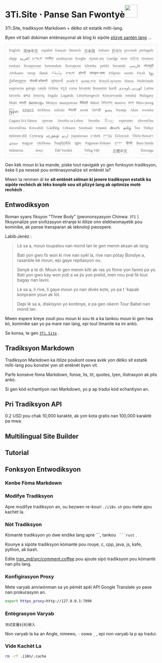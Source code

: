 <h1 style="justify-content:space-between">3Ti.Site ⋅ Panse San Fwontyè<img src="//i-01.eu.org/3Ti/logo.svg" style="user-select:none;margin-top:-1px;width:42px"></h1>

3Ti.Site, tradiksyon Markdown + dèlko sit estatik milti-lang.

Byen vit bati dokiman entènasyonal ak blog ki sipòte [plizyè santèn lang](https://github.com/i18n-site/node/blob/main/lang/src/index.js) ...

<pre class="langli" style="display:flex;flex-wrap:wrap;background:transparent;border:1px solid #eee;font-size:12px;box-shadow:0 0 3px inset #eee;padding:12px 5px 4px 12px;justify-content:space-between;"><style>pre.langli i{font-weight:300;font-family:s;margin-right:7px;margin-bottom:8px;font-style:normal;color:#666;border-bottom:1px dashed #ccc;}</style><i>English</i><i> 简体中文 </i><i>español</i><i>français</i><i>Deutsch</i><i> 日本語 </i><i>italiano</i><i>한국어</i><i>русский</i><i>português</i><i>shqip</i><i>‫العربية‬</i><i>አማርኛ</i><i>অসমীয়া</i><i>azərbaycan</i><i>Eʋegbe</i><i>Aymar aru</i><i>Gaeilge</i><i>eesti</i><i>ଓଡ଼ିଆ</i><i>Oromoo</i><i>euskara</i><i>беларуская</i><i>bamanakan</i><i>български</i><i>íslenska</i><i>polski</i><i>bosanski</i><i>‫فارسی‬</i><i>भोजपुरी</i><i>Afrikaans</i><i>татар</i><i>dansk</i><i>‫ދިވެހިބަސް‬</i><i>ትግርኛ</i><i>डोगरी</i><i>संस्कृत भाषा</i><i>Filipino</i><i>suomi</i><i>Frysk</i><i>ខ្មែរ</i><i>ქართული</i><i>गोंयची कोंकणी</i><i>ગુજરાતી</i><i>avañe’ẽ</i><i>қазақ тілі</i><i>Kreyòl ayisyen</i><i>Hausa</i><i>Nederlands</i><i>кыргызча</i><i>galego</i><i>català</i><i>čeština</i><i>ಕನ್ನಡ</i><i>corsu</i><i>hrvatski</i><i>Runasimi</i><i>kurdî</i><i>‫کوردیی ناوەندی‬</i><i>Latina</i><i>latviešu</i><i>ລາວ</i><i>lietuvių</i><i>lingála</i><i>Luganda</i><i>Lëtzebuergesch</i><i>Kinyarwanda</i><i>română</i><i>Malagasy</i><i>Malti</i><i>मराठी</i><i>മലയാളം</i><i>Melayu</i><i>македонски</i><i>मैथिली</i><i>Māori</i><i>মৈতৈলোন্</i><i>монгол</i><i>বাংলা</i><i>Mizo ṭawng</i><i>မြန်မာ</i><i>𞄀𞄄𞄰𞄩𞄍𞄜𞄰</i><i>IsiXhosa</i><i>isiZulu</i><i>नेपाली</i><i>norsk</i><i>ਪੰਜਾਬੀ</i><i>‫پښتو‬</i><i>Nyanja</i><i>Akan</i><i>svenska</i><i>Gagana fa'a Sāmoa</i><i>српски</i><i>Sesotho sa Leboa</i><i>Sesotho</i><i>සිංහල</i><i>esperanto</i><i>slovenčina</i><i>slovenščina</i><i>Kiswahili</i><i>Gàidhlig</i><i>Cebuano</i><i>Soomaali</i><i>тоҷикӣ</i><i>తెలుగు</i><i>தமிழ்</i><i>ไทย</i><i>Türkçe</i><i>türkmen dili</i><i>Cymraeg</i><i>‫ئۇيغۇرچە‬</i><i>‫اردو‬</i><i>українська</i><i>o‘zbek</i><i>‫עברית‬</i><i>Ελληνικά</i><i>ʻŌlelo Hawaiʻi</i><i>‫سنڌي‬</i><i>magyar</i><i>chiShona</i><i>հայերեն</i><i>Igbo</i><i>Pagsasao Ilokano</i><i>‫ייִדיש‬</i><i>हिन्दी</i><i>Basa Sunda</i><i>Indonesia</i><i>Jawa</i><i>Èdè Yorùbá</i><i>Tiếng Việt</i><i> 正體中文 </i><i>Xitsonga</i></pre>

Gen kèk moun ki ka mande, piske tout navigatè yo gen fonksyon tradiksyon, èske li pa nesesè pou entènasyonalize sit entènèt la?

Mwen ta renmen di ke **sit entènèt sèlman ki jenere tradiksyon estatik ka sipòte rechèch ak tèks konplè sou sit plizyè lang ak optimize motè rechèch** .

## Entwodiksyon

Roman syans fiksyon &quot;Three Body&quot; (pwononsyasyon Chinwa: `3Tǐ` ) fiksyonalize yon sivilizasyon etranje ki itilize onn elektwomayetik pou kominike, ak panse transparan ak teknoloji pwospere.

Labib·Jenèz :

> Lè sa a, moun toupatou nan mond lan te gen menm aksan ak lang.
>
> Bati yon gwo fò won ki rive nan syèl la, rive nan pòtay Bondye a, rasanble kè moun, epi gaye repitasyon ou.
>
> Senyè a te di: Moun ki gen menm kilti ak ras yo fòme yon fanmi pa yo. Bati yon gwo kay won jodi a se jis yon prelid, men nou pral fè tout bagay nan lavni.
>
> Lè sa a, li rive, li gaye moun yo nan divès kote, yo pa t 'kapab konprann youn ak lòt.
>
> Depi lè sa a, diskisyon yo kontinye, e pa gen okenn Tour Babel nan mond lan.

Mwen espere kreye zouti pou moun ki sou tè a ka tankou moun ki gen twa kò, kominike san yo pa mare nan lang, epi tout limanite ka ini ankò.

Se konsa, te gen [`3Ti.Site`](//3Ti.Site) .

## Tradiksyon Markdown

Tradiksyon Markdown ka itilize poukont oswa avèk yon dèlko sit estatik milti-lang pou konstwi yon sit entènèt byen vit.

Parfe konsève fòma Markdown, fonse, lis, tit, quotes, lyen, ilistrasyon ak plis ankò.

Si gen kòd echantiyon nan Markdown, yo p ap tradui kòd echantiyon an.

## Pri Tradiksyon API

0.2 USD pou chak 10,000 karaktè, ak yon kota gratis nan 100,000 karaktè pa mwa.

## Multilingual Site Builder

## Tutorial

## Fonksyon Entwodiksyon

### Kenbe Fòma Markdown

### Modifye Tradiksyon

Apre modifye tradiksyon an, ou bezwen re-kouri `./i18n.sh` pou mete ajou kachèt la.

### Nòt Tradiksyon

Kòmantè tradiksyon yo dwe endike lang apre \```, tankou ` ```rust` .

Kounye a sipòte tradiksyon kòmantè pou rouye, c, cpp, java, js, kafe, python, ak bash.

Edite [tran_md/src/comment.coffee](https://github.com/i18n-site/node/blob/main/tran_md/src/comment.coffee) pou ajoute sipò tradiksyon pou kòmantè nan plis lang.

### Konfigirasyon Proxy

Mete varyab anviwònman sa yo pèmèt apèl API Google Translate yo pase nan prokurasyon an.

```bash
export https_proxy=http://127.0.0.1:7890
```

### Entègrasyon Varyab

```
测试变量${0}嵌入
```

Non varyab la ka an Angle, nimewo, `-` oswa `_` , epi non varyab la p ap tradui.

### Vide Kachèt La

```bash
rm -rf .i18n/.cache
```
